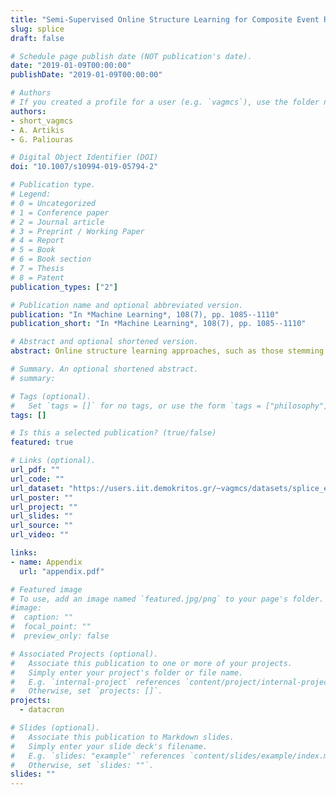 ```yaml
---
title: "Semi-Supervised Online Structure Learning for Composite Event Recognition"
slug: splice
draft: false

# Schedule page publish date (NOT publication's date).
date: "2019-01-09T00:00:00"
publishDate: "2019-01-09T00:00:00"

# Authors
# If you created a profile for a user (e.g. `vagmcs`), use the folder name instead, and should be replaced by their full name and linked to their profile.
authors:
- short_vagmcs
- A. Artikis
- G. Paliouras

# Digital Object Identifier (DOI)
doi: "10.1007/s10994-019-05794-2"

# Publication type.
# Legend:
# 0 = Uncategorized
# 1 = Conference paper
# 2 = Journal article
# 3 = Preprint / Working Paper
# 4 = Report
# 5 = Book
# 6 = Book section
# 7 = Thesis
# 8 = Patent
publication_types: ["2"]

# Publication name and optional abbreviated version.
publication: "In *Machine Learning*, 108(7), pp. 1085--1110"
publication_short: "In *Machine Learning*, 108(7), pp. 1085--1110"

# Abstract and optional shortened version.
abstract: Online structure learning approaches, such as those stemming from Statistical Relational Learning, enable the discovery of complex relations in noisy data streams. However, these methods assume the existence of fully-labelled training data, which is unrealistic for most real-world applications. We present a novel approach for completing the supervision of a semi-supervised structure learning task. We incorporate graph-cut minimisation, a technique that derives labels for unlabelled data, based on their distance to their labelled counterparts. In order to adapt graph-cut minimisation to first order logic, we employ a suitable structural distance for measuring the distance between sets of logical atoms. The labelling process is achieved online (single-pass) by means of a caching mechanism, and the Hoeffding bound, a statistical tool to approximate globally-optimal decisions from locally-optimal ones. We evaluate our approach on the task of composite event recognition by using a benchmark dataset for human activity recognition, as well asa real dataset for maritime monitoring. The evaluation suggests that our approach can effectively complete the missing labels and eventually, improve the accuracy of the underlying structure learning system.

# Summary. An optional shortened abstract.
# summary:

# Tags (optional).
#   Set `tags = []` for no tags, or use the form `tags = ["philosophy"]`.
tags: []

# Is this a selected publication? (true/false)
featured: true

# Links (optional).
url_pdf: ""
url_code: ""
url_dataset: "https://users.iit.demokritos.gr/~vagmcs/datasets/splice_evaluation-20180205-18_17_25.tar.gz"
url_poster: ""
url_project: ""
url_slides: ""
url_source: ""
url_video: ""

links:
- name: Appendix
  url: "appendix.pdf"

# Featured image
# To use, add an image named `featured.jpg/png` to your page's folder.
#image:
#  caption: ""
#  focal_point: ""
#  preview_only: false

# Associated Projects (optional).
#   Associate this publication to one or more of your projects.
#   Simply enter your project's folder or file name.
#   E.g. `internal-project` references `content/project/internal-project/index.md`.
#   Otherwise, set `projects: []`.
projects:
  - datacron

# Slides (optional).
#   Associate this publication to Markdown slides.
#   Simply enter your slide deck's filename.
#   E.g. `slides: "example"` references `content/slides/example/index.md`.
#   Otherwise, set `slides: ""`.
slides: ""
---
```

